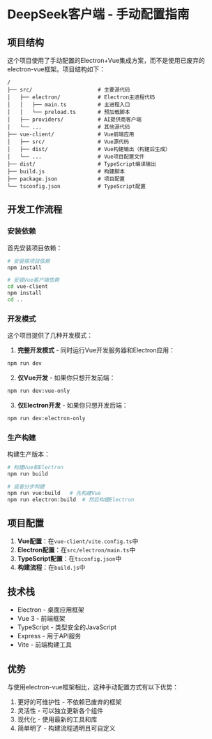 # DeepSeek客户端 - 手动配置指南

## 项目结构

这个项目使用了手动配置的Electron+Vue集成方案，而不是使用已废弃的electron-vue框架。项目结构如下：

```
/
├── src/                     # 主要源代码
│   ├── electron/            # Electron主进程代码
│   │   ├── main.ts          # 主进程入口
│   │   └── preload.ts       # 预加载脚本
│   ├── providers/           # AI提供商客户端
│   └── ...                  # 其他源代码
├── vue-client/              # Vue前端应用
│   ├── src/                 # Vue源代码
│   ├── dist/                # Vue构建输出（构建后生成）
│   └── ...                  # Vue项目配置文件
├── dist/                    # TypeScript编译输出
├── build.js                 # 构建脚本
├── package.json             # 项目配置
└── tsconfig.json            # TypeScript配置
```

## 开发工作流程

### 安装依赖

首先安装项目依赖：

```bash
# 安装根项目依赖
npm install

# 安装Vue客户端依赖
cd vue-client
npm install
cd ..
```

### 开发模式

这个项目提供了几种开发模式：

1. **完整开发模式** - 同时运行Vue开发服务器和Electron应用：

```bash
npm run dev
```

2. **仅Vue开发** - 如果你只想开发前端：

```bash
npm run dev:vue-only
```

3. **仅Electron开发** - 如果你只想开发后端：

```bash
npm run dev:electron-only
```

### 生产构建

构建生产版本：

```bash
# 构建Vue和Electron
npm run build

# 或者分步构建
npm run vue:build   # 先构建Vue
npm run electron:build  # 然后构建Electron
```

## 项目配置

1. **Vue配置**：在`vue-client/vite.config.ts`中
2. **Electron配置**：在`src/electron/main.ts`中
3. **TypeScript配置**：在`tsconfig.json`中
4. **构建流程**：在`build.js`中

## 技术栈

- Electron - 桌面应用框架
- Vue 3 - 前端框架
- TypeScript - 类型安全的JavaScript
- Express - 用于API服务
- Vite - 前端构建工具

## 优势

与使用electron-vue框架相比，这种手动配置方式有以下优势：

1. 更好的可维护性 - 不依赖已废弃的框架
2. 灵活性 - 可以独立更新各个组件
3. 现代化 - 使用最新的工具和库
4. 简单明了 - 构建流程透明且可自定义 